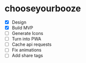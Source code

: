 # chooseyourbooze

- [x] Design
- [x] Build MVP
- [ ] Generate Icons
- [ ] Turn into PWA
- [ ] Cache api requests
- [ ] Fix animations
- [ ] Add share tags